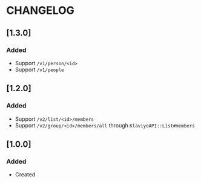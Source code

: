 # CHANGELOG

## [1.3.0]

### Added

 - Support `/v1/person/<id>`
 - Support `/v1/people`

## [1.2.0]

### Added

 - Support `/v2/list/<id>/members`
 - Support `/v2/group/<id>/members/all` through `KlaviyoAPI::List#members`

## [1.0.0]

### Added

- Created
